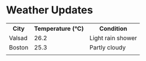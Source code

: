 # Weather Updates

<!-- WEATHER-UPDATE-START -->
<table><tr><th>City</th><th>Temperature (°C)</th><th>Condition</th></tr><tr><td>Valsad</td><td>26.2</td><td>Light rain shower</td></tr><tr><td>Boston</td><td>25.3</td><td>Partly cloudy</td></tr><tr><td></td><td></td><td></td></tr></table>
<!-- WEATHER-UPDATE-END -->
